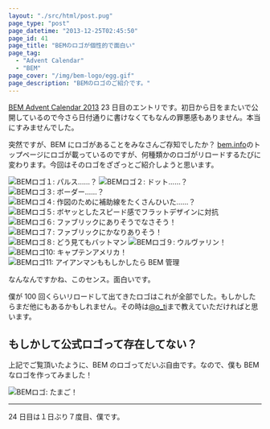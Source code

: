```yaml
---
layout: "./src/html/post.pug"
page_type: "post"
page_datetime: "2013-12-25T02:45:50"
page_id: 41
page_title: "BEMのロゴが個性的で面白い"
page_tag:
  - "Advent Calendar"
  - "BEM"
page_cover: "/img/bem-logo/egg.gif"
page_description: "BEMのロゴのご紹介です。"
---
```


[BEM Advent Calendar 2013](http://www.adventar.org/calendars/61) 23 日目のエントリです。初日から日をまたいで公開しているので今さら日付通りに書けなくてもなんの罪悪感もありません。本当にすみませんでした。

突然ですが、BEM にロゴがあることをみなさんご存知でしたか？ [bem.info](http://bem.info/)のトップページにロゴが載っているのですが、何種類かのロゴがリロードするたびに変わります。今回はそのロゴをざざっとご紹介しようと思います。

<img src="/img/bem-logo/01.gif" alt="BEMロゴ１: パルス......？" />

<img src="/img/bem-logo/02.gif" alt="BEMロゴ２: ドット......？" />

<img src="/img/bem-logo/03.gif" alt="BEMロゴ３: ボーダー......？" />

<img src="/img/bem-logo/04.gif" alt="BEMロゴ４: 作図のために補助線をたくさんひいた......？" />

<img src="/img/bem-logo/05.gif" alt="BEMロゴ５: ボヤッとしたスピード感でフラットデザインに対抗" />

<img src="/img/bem-logo/06.gif" alt="BEMロゴ６: ファブリックにありそうでなさそう！" />

<img src="/img/bem-logo/07.gif" alt="BEMロゴ７: ファブリックにかなりありそう！" />

<img src="/img/bem-logo/08.gif" alt="BEMロゴ８: どう見てもバットマン" />

<img src="/img/bem-logo/09.gif" alt="BEMロゴ９: ウルヴァリン！" />

<img src="/img/bem-logo/10.gif" alt="BEMロゴ10: キャプテンアメリカ！" />

<img src="/img/bem-logo/11.gif" alt="BEMロゴ11: アイアンマンももしかしたら BEM 管理" />

なんなんですかね、このセンス。面白いです。

僕が 100 回くらいリロードして出てきたロゴはこれが全部でした。もしかしたらまだ他にもあるかもしれません。その時は[@o_ti](https://twitter.com/o_ti)まで教えていただければと思います。

## もしかして公式ロゴって存在してない？

上記でご覧頂いたように、BEM のロゴってだいぶ自由です。なので、僕も BEM なロゴを作ってみました！

<img src="/img/bem-logo/egg.gif" alt="BEMロゴ: たまご！" />

---

24 日目は１日ぶり７度目、僕です。
